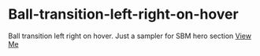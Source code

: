 # Ball-transition-left-right-on-hover
Ball transition left right on hover. Just a sampler for SBM hero section
<a href="https://adekoye-adewale.github.io/Ball-transition-left-right-on-hover/" target="_blank">View Me</a>
